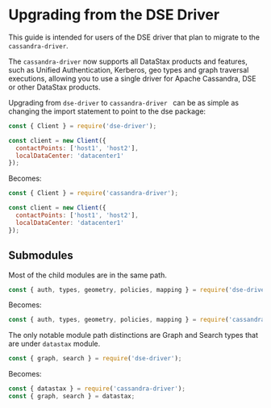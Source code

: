 # Upgrading from the DSE Driver

This guide is intended for users of the DSE driver that plan to migrate to the `cassandra-driver`.

The `cassandra-driver` now supports all DataStax products and features, such as Unified Authentication, 
Kerberos, geo types and graph traversal executions, allowing you to use a single driver for Apache Cassandra, DSE or 
other DataStax products.

Upgrading from `dse-driver` to `cassandra-driver ` can be as simple as changing the import statement to point to the 
dse package:

```javascript
const { Client } = require('dse-driver');

const client = new Client({
  contactPoints: ['host1', 'host2'],
  localDataCenter: 'datacenter1' 
});
```

Becomes:

```javascript
const { Client } = require('cassandra-driver');

const client = new Client({
  contactPoints: ['host1', 'host2'],
  localDataCenter: 'datacenter1' 
});
```

## Submodules

Most of the child modules are in the same path. 

```javascript
const { auth, types, geometry, policies, mapping } = require('dse-driver');
```

Becomes: 

```javascript
const { auth, types, geometry, policies, mapping } = require('cassandra-driver');
```

The only notable module path distinctions are Graph and Search types that are under `datastax` module.

```javascript
const { graph, search } = require('dse-driver');
```

Becomes:

```javascript
const { datastax } = require('cassandra-driver');
const { graph, search } = datastax;
```